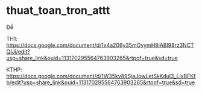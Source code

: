 # thuat_toan_tron_attt
Đề 

TH1: https://docs.google.com/document/d/1x4a206y35mOvymH8iABl98rz3NCTQIJi/edit?usp=share_link&ouid=113170295564763903265&rtpof=true&sd=true

KTHP: https://docs.google.com/document/d/1W35kv89SjaJowLetSkKdul3_LixBFKfb/edit?usp=share_link&ouid=113170295564763903265&rtpof=true&sd=true
